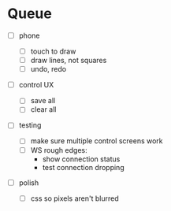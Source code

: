 # Queue

- [ ] phone

  - [ ] touch to draw
  - [ ] draw lines, not squares
  - [ ] undo, redo

- [ ] control UX

  - [ ] save all
  - [ ] clear all

- [ ] testing
  - [ ] make sure multiple control screens work
  - [ ] WS rough edges:
    - show connection status
    - test connection dropping
- [ ] polish
  - [ ] css so pixels aren't blurred
